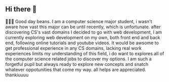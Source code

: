 ## Hi there 👋

<!--
**TrinhDangDang/TrinhDangDang** is a ✨ _special_ ✨ repository because its `README.md` (this file) appears on your GitHub profile.

Here are some ideas to get you started:

- 🔭 I’m currently working on ...
- 🌱 I’m currently learning ...
- 👯 I’m looking to collaborate on ...
- 🤔 I’m looking for help with ...
- 💬 Ask me about ...
- 📫 How to reach me: ...
- 😄 Pronouns: ...
- ⚡ Fun fact: ...
-->
🦥🦥🦥
Good day beans. I am a computer science major student, i wasn't aware how vast this major can be until recently, which is unfortunate. after discovering CS's vast domains I decided to go with web development, I am currently exploring web development on my own, both front end and back end, following online tutorials and youtube videos. It would be awsome to get professional experience in any CS domains, lacking real work experiences limits my understanding of this field, i do want to explores all of the computer science related jobs to discover my options. I am such a forgetful pupil but always ready to explore new concepts and snatch whatever oppotunities that come my way. all helps are appreciated. thankiuuuu 
